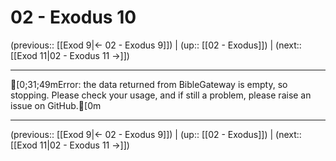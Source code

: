 # 02 - Exodus 10

(previous:: [[Exod 9|← 02 - Exodus 9]]) | (up:: [[02 - Exodus]]) | (next:: [[Exod 11|02 - Exodus 11 →]])

***
[0;31;49mError: the data returned from BibleGateway is empty, so stopping. Please check your usage, and if still a problem, please raise an issue on GitHub.[0m

***

(previous:: [[Exod 9|← 02 - Exodus 9]]) | (up:: [[02 - Exodus]]) | (next:: [[Exod 11|02 - Exodus 11 →]])
